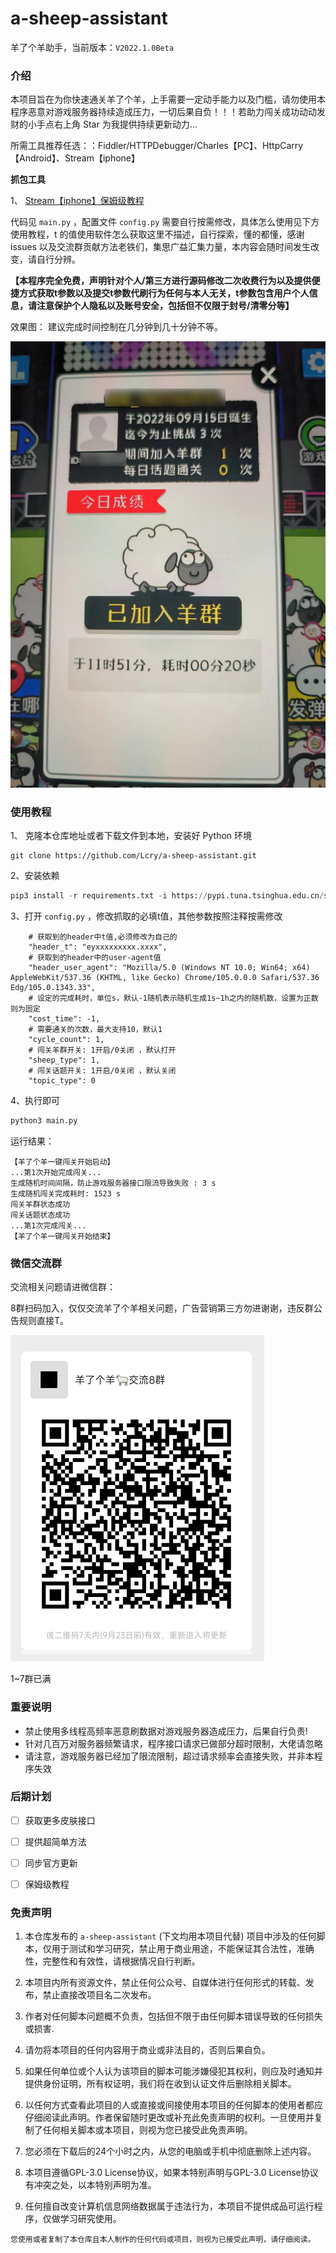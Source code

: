 # a-sheep-assistant
羊了个羊助手，当前版本：`V2022.1.0Beta`

### 介绍

本项目旨在为你快速通关羊了个羊，上手需要一定动手能力以及门槛，请勿使用本程序恶意对游戏服务器持续造成压力，一切后果自负！！！若助力闯关成功动动发财的小手点右上角 Star 为我提供持续更新动力...

所需工具推荐任选：：Fiddler/HTTPDebugger/Charles【PC】、HttpCarry【Android】、Stream【iphone】

**抓包工具**

1、 [Stream【iphone】保姆级教程](docs/stream.md)


代码见 `main.py` ，配置文件 `config.py` 需要自行按需修改，具体怎么使用见下方使用教程，t 的值使用软件怎么获取这里不描述，自行探索，懂的都懂，感谢 issues 以及交流群贡献方法老铁们，集思广益汇集力量，本内容会随时间发生改变，请自行分辨。

**【本程序完全免费，声明针对个人/第三方进行源码修改二次收费行为以及提供便捷方式获取t参数以及提交t参数代刷行为任何与本人无关，t参数包含用户个人信息，请注意保护个人隐私以及账号安全，包括但不仅限于封号/清零分等】**

效果图： 建议完成时间控制在几分钟到几十分钟不等。

![效果图](./preview1.png)


### 使用教程
1、 克隆本仓库地址或者下载文件到本地，安装好 Python 环境
```shell
git clone https://github.com/Lcry/a-sheep-assistant.git
```
2、安装依赖
```python
pip3 install -r requirements.txt -i https://pypi.tuna.tsinghua.edu.cn/simple
```

3、打开 `config.py` ，修改抓取的必填t值，其他参数按照注释按需修改
```shell
    # 获取到的header中t值,必须修改为自己的
    "header_t": "eyxxxxxxxxx.xxxx",
    # 获取到的header中的user-agent值
    "header_user_agent": "Mozilla/5.0 (Windows NT 10.0; Win64; x64) AppleWebKit/537.36 (KHTML, like Gecko) Chrome/105.0.0.0 Safari/537.36 Edg/105.0.1343.33",
    # 设定的完成耗时，单位s，默认-1随机表示随机生成1s~1h之内的随机数，设置为正数则为固定
    "cost_time": -1,
    # 需要通关的次数，最大支持10，默认1
    "cycle_count": 1,
    # 闯关羊群开关: 1开启/0关闭 ，默认打开
    "sheep_type": 1,
    # 闯关话题开关: 1开启/0关闭 ，默认关闭
    "topic_type": 0
```

4、执行即可
```python
python3 main.py
```
运行结果：
```shell
【羊了个羊一键闯关开始启动】
...第1次开始完成闯关...
生成随机时间间隔，防止游戏服务器接口限流导致失败 : 3 s
生成随机闯关完成耗时: 1523 s
闯关羊群状态成功
闯关话题状态成功
...第1次完成闯关...
【羊了个羊一键闯关开始结束】
```

### 微信交流群
交流相关问题请进微信群：

8群扫码加入，仅仅交流羊了个羊相关问题，广告营销第三方勿进谢谢，违反群公告规则直接T。

![扫码进交流群7](./weixinGroup8.png)

1~7群已满

### 重要说明

- 禁止使用多线程高频率恶意刷数据对游戏服务器造成压力，后果自行负责!
- 针对几百万对服务器频繁请求，程序接口请求已做部分超时限制，大佬请忽略
- 请注意，游戏服务器已经加了限流限制，超过请求频率会直接失败，并非本程序失效

### 后期计划

- [ ] 获取更多皮肤接口
- [ ] 提供超简单方法
- [ ] 同步官方更新
- [ ] 保姆级教程


### 免责声明

1. 本仓库发布的 `a-sheep-assistant` (下文均用本项目代替) 项目中涉及的任何脚本，仅用于测试和学习研究，禁止用于商业用途，不能保证其合法性，准确性，完整性和有效性，请根据情况自行判断。

2. 本项目内所有资源文件，禁止任何公众号、自媒体进行任何形式的转载、发布，禁止直接改项目名二次发布。

3. 作者对任何脚本问题概不负责，包括但不限于由任何脚本错误导致的任何损失或损害.

4. 请勿将本项目的任何内容用于商业或非法目的，否则后果自负。

5. 如果任何单位或个人认为该项目的脚本可能涉嫌侵犯其权利，则应及时通知并提供身份证明，所有权证明，我们将在收到认证文件后删除相关脚本。

6. 以任何方式查看此项目的人或直接或间接使用本项目的任何脚本的使用者都应仔细阅读此声明。作者保留随时更改或补充此免责声明的权利。一旦使用并复制了任何相关脚本或本项目，则视为您已接受此免责声明。

7. 您必须在下载后的24个小时之内，从您的电脑或手机中彻底删除上述内容。

8. 本项目遵循GPL-3.0 License协议，如果本特别声明与GPL-3.0 License协议有冲突之处，以本特别声明为准。

9. 任何擅自改变计算机信息网络数据属于违法行为，本项目不提供成品可运行程序，仅做学习研究使用。

`您使用或者复制了本仓库且本人制作的任何代码或项目，则视为已接受此声明，请仔细阅读。`
